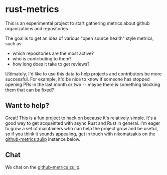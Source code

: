 # rust-metrics

This is an experimental project to start gathering metrics about github organizations and repositories.

The goal is to get an idea of various "open source health" style metrics, such as:

* which repositories are the most active?
* who is contributing to them?
* how long does it take to get reviews?

Ultimately, I'd like to use this data to help projects and contributors be more successful. For example, it'd be nice to know if someone has stopped opening PRs in the last month or two -- maybe there is something blocking them that can be fixed?

## Want to help?

Great! This is a fun project to hack on because it's relatively simple. It's a good way to get acquainted with async Rust and Rust in general. I'm eager to grow a set of maintainers who can help the project grow and be useful, so if you think it sounds appealing, get in touch with nikomatsakis on the [github-metrics zulip] instance below.

## Chat

We chat on the [github-metrics zulip].

[github-metrics zulip]: https://github-metrics.zulipchat.com/
